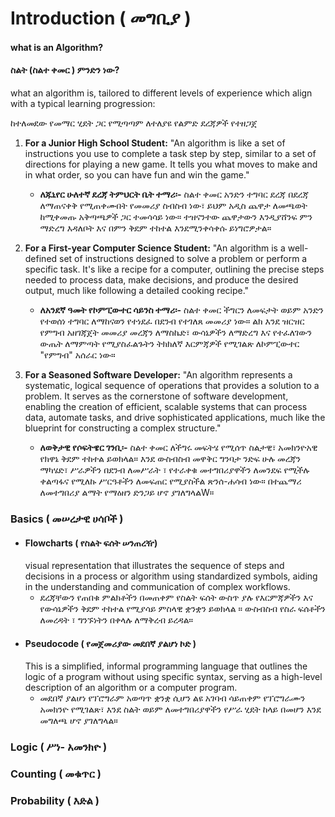 # Introduction ( መግቢያ )

#### what is an Algorithm?

#### ስልት (ስልተ ቀመር ) ምንድን ነው?

what an algorithm is, tailored to different levels of experience which align with a typical learning progression:

ከተለመደው የመማር ሂደት ጋር የሚጣጣም ለተለያዩ የልምድ ደረጃዎች የተዘጋጀ

1. **For a Junior High School Student:**
   "An algorithm is like a set of instructions you use to complete a task step by step, similar to a set of directions for playing a new game. It tells you what moves to make and in what order, so you can have fun and win the game."

    - **ለጁኒየር ሁለተኛ ደረጃ ትምህርት ቤት ተማሪ፡-** ስልተ ቀመር አንድን ተግባር ደረጃ በደረጃ ለማጠናቀቅ የሚጠቀሙበት የመመሪያ ስብስብ ነው፣ ይህም አዲስ ጨዋታ ለመጫወት ከሚቀመጡ አቅጣጫዎች ጋር ተመሳሳይ ነው። ተዝናንተው ጨዋታውን እንዲያሸንፍ ምን ማድረግ እዳለቦት እና በምን ቅደም ተከተል እንደሚንቀሳቀሱ ይነግሮዎታል።

2. **For a First-year Computer Science Student:**
   "An algorithm is a well-defined set of instructions designed to solve a problem or perform a specific task. It's like a recipe for a computer, outlining the precise steps needed to process data, make decisions, and produce the desired output, much like following a detailed cooking recipe."

    - **ለአንደኛ ዓመት የኮምፒውተር ሳይንስ ተማሪ፡-** ስልተ ቀመር ችግርን ለመፍታት ወይም አንድን የተወሰነ ተግባር ለማከናወን የተነደፈ በደንብ የተገለጸ መመሪያ ነው። ልክ እንደ ዝርዝር የምግብ አዘገጃጀት መመሪያ መረጃን ለማስኬድ፣ ውሳኔዎችን ለማድረግ እና የተፈለገውን ውጤት ለማምጣት የሚያስፈልጉትን ትክክለኛ እርምጃዎች የሚገልጽ ለኮምፒውተር "የምግብ" አሰራር ነው።

3. **For a Seasoned Software Developer:**
   "An algorithm represents a systematic, logical sequence of operations that provides a solution to a problem. It serves as the cornerstone of software development, enabling the creation of efficient, scalable systems that can process data, automate tasks, and drive sophisticated applications, much like the blueprint for constructing a complex structure."

    - **ለወቅታዊ የሶፍትዌር ገንቢ፡-** ስልተ ቀመር ለችግሩ መፍትሄ የሚሰጥ ስልታዊ፣ አመክንዮአዊ የክዋኔ ቅደም ተከተል ይወክላል። እንደ ውስብስብ መዋቅር ግንባታ ንድፍ ሁሉ መረጃን ማካሄድ፣ ሥራዎችን በደንብ ለመሥራት ፣ የተራቀቁ መተግበሪያዋችን ለመንደፍ የሚችሉ ቀልጣፋና የሚለኩ ሥርዓቶችን ለመፍጠር የሚያስችል ጽንሰ-ሐሳብ ነው። በተጨማሪ ለመተግበሪያ ልማት የማዕዘን ድንጋይ ሆኖ ያገለግላልW።

### Basics ( መሠረታዊ ሀሳቦች )

-   #### Flowcharts ( የስልት ፍሰት ሠንጠረዥ)
    visual representation that illustrates the sequence of steps and decisions in a process or algorithm using standardized symbols, aiding in the understanding and communication of complex workflows.
    -   ደረጃቸውን የጠበቁ ምልክቶችን በመጠቀም የስልት ፍሰት ውስጥ ያሉ የእርምጃዎችን እና የውሳኔዎችን ቅደም ተከተል የሚያሳይ ምስላዊ ቋንቋን ይወክላል ። ውስብስብ የስራ ፍሰቶችን ለመረዳት ፣ ግንኙነትን በቀላሉ ለማቅረብ ይረዳል።
-   #### Pseudocode ( የመጀመሪያው መደበኛ ያልሆነ ኮድ )
    This is a simplified, informal programming language that outlines the logic of a program without using specific syntax, serving as a high-level description of an algorithm or a computer program.
    -   መደበኛ ያልሆነ የፕሮግራም አወጣጥ ቋንቋ ሲሆን ልዩ አገባብ ሳይጠቀም የፕሮግራሙን አመክንዮ የሚገልጽ፣ እንደ ስልት ወይም ለመተግበሪያዋችን የሥራ ሂደት ከላይ በመሆን እንደ መግለጫ ሆኖ ያገለግላል።

### Logic ( ሥነ- አመንክዮ )

### Counting ( መቁጥር )

### Probability ( እድል )
